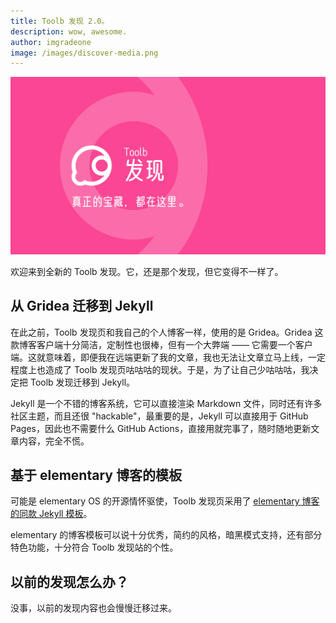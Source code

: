 ```yaml
---
title: Toolb 发现 2.0。
description: wow, awesome.
author: imgradeone
image: /images/discover-media.png
---
```


![](/images/discover-media.png)

欢迎来到全新的 Toolb 发现。它，还是那个发现，但它变得不一样了。

## 从 Gridea 迁移到 Jekyll

在此之前，Toolb 发现页和我自己的个人博客一样，使用的是 Gridea。Gridea 这款博客客户端十分简洁，定制性也很棒，但有一个大弊端 —— 它需要一个客户端。这就意味着，即便我在远端更新了我的文章，我也无法让文章立马上线，一定程度上也造成了 Toolb 发现页咕咕咕的现状。于是，为了让自己少咕咕咕，我决定把 Toolb 发现迁移到 Jekyll。

Jekyll 是一个不错的博客系统，它可以直接渲染 Markdown 文件，同时还有许多社区主题，而且还很 "hackable"，最重要的是，Jekyll 可以直接用于 GitHub Pages，因此也不需要什么 GitHub Actions，直接用就完事了，随时随地更新文章内容，完全不慌。

## 基于 elementary 博客的模板

可能是 elementary OS 的开源情怀驱使，Toolb 发现页采用了 [elementary 博客的同款 Jekyll 模板](https://github.com/elementary/blog-template)。

elementary 的博客模板可以说十分优秀，简约的风格，暗黑模式支持，还有部分特色功能，十分符合 Toolb 发现站的个性。

## 以前的发现怎么办？

没事，以前的发现内容也会慢慢迁移过来。
